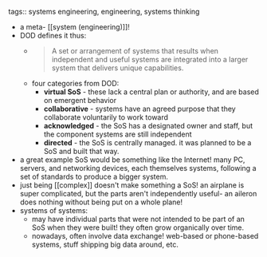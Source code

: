 tags:: systems engineering, engineering, systems thinking

- a meta- [[system (engineering)]]!
- DOD defines it thus:
	- > A set or arrangement of systems that results when independent and useful systems are integrated into a larger system that delivers unique capabilities.
	- four categories from DOD:
		- **virtual SoS** - these lack a central plan or authority, and are based on emergent behavior
		- **collaborative** - systems have an agreed purpose that they collaborate voluntarily to work toward
		- **acknowledged** - the SoS has a designated owner and staff, but the component systems are still independent
		- **directed** - the SoS is centrally managed. it was planned to be a SoS and built that way.
- a great example SoS would be something like the Internet! many PC, servers, and networking devices, each themselves systems, following a set of standards to produce a bigger system.
- just being [[complex]] doesn't make something a SoS! an airplane is super complicated, but the parts aren't independently useful- an aileron does nothing without being put on a whole plane!
- systems of systems:
	- may have individual parts that were not intended to be part of an SoS when they were built! they often grow organically over time.
	- nowadays, often involve data exchange! web-based or phone-based systems, stuff shipping big data around, etc.